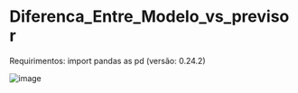 # Diferenca_Entre_Modelo_vs_previsor

Requirimentos:
import pandas as pd (versão: 0.24.2)
 

![image](https://user-images.githubusercontent.com/56170057/123560614-b9041800-d779-11eb-9a33-36ff96e8c0a3.png)
